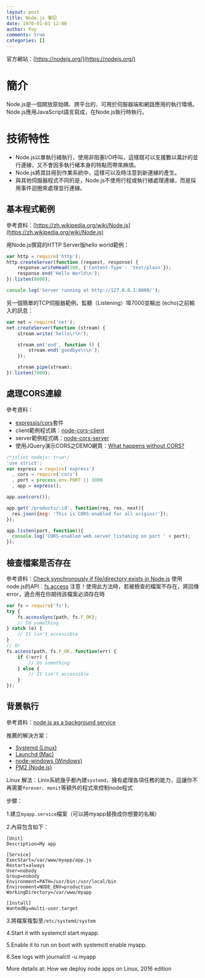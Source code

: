```yaml
---
layout: post
title: Node.js 筆記
date: 1970-01-01 12:00
author: Poy
comments: true
categories: []
---
```


官方網站：[https://nodejs.org/](https://nodejs.org/)

# 簡介

Node.js是一個開放原始碼、跨平台的、可用於伺服器端和網路應用的執行環境。Node.js應用JavaScript語言寫成，在Node.js執行時執行。

# 技術特性

*	Node.js以單執行緒執行，使用非阻塞I/O呼叫，這樣既可以支援數以萬計的並行連線，又不會因多執行緒本身的特點而帶來麻煩。
*	Node.js將其註冊到作業系統中，這樣可以及時注意到新連線的產生。
*	與其他伺服器程式不同的是，Node.js不使用行程或執行緒處理連線，而是採用事件迴圈來處理並行連線。

## 基本程式範例

參考資料：[https://zh.wikipedia.org/wiki/Node.js](https://zh.wikipedia.org/wiki/Node.js)

用Node.js撰寫的HTTP Server版hello world範例：

```javascript
var http = require('http');
http.createServer(function (request, response) {
    response.writeHead(200, {'Content-Type': 'text/plain'});
    response.end('Hello World\n');
}).listen(8000);

console.log('Server running at http://127.0.0.1:8000/');
```

另一個簡單的TCP伺服器範例，監聽（Listening）埠7000並輸出 (echo)之前輸入的訊息：

```javascript
var net = require('net');
net.createServer(function (stream) {
    stream.write('hello\r\n');

    stream.on('end', function () {
        stream.end('goodbye\r\n');
    });

    stream.pipe(stream);
}).listen(7000);
```

## 處理CORS連線

參考資料：

*	[expressjs/cors](https://github.com/expressjs/cors)套件
*	client範例程式碼：[node-cors-client](https://github.com/TroyGoode/node-cors-client)
*	server範例程式碼：[node-cors-server](https://github.com/TroyGoode/node-cors-server)
*	使用JQuery演示CORS之DEMO網頁：[What happens without CORS?](http://node-cors-client.herokuapp.com/)

```javascript
/*jslint nodejs: true*/
'use strict';
var express = require('express')
  , cors = require('cors')
  , port = process.env.PORT || 3000
  , app = express();

app.use(cors());

app.get('/products/:id', function(req, res, next){
  res.json({msg: 'This is CORS-enabled for all origins!'});
});

app.listen(port, function(){
  console.log('CORS-enabled web server listening on port ' + port);
}); 
```

## 檢查檔案是否存在

參考資料：[Check synchronously if file/directory exists in Node.js](http://stackoverflow.com/questions/4482686/check-synchronously-if-file-directory-exists-in-node-js)
使用node.js的API：[fs.access](https://nodejs.org/api/fs.html#fs_fs_access_path_mode_callback)
注意！使用此方法時，若被檢查的檔案不存在，將回傳error，適合用在你期待該檔案必須存在時

```javascript
var fs = require('fs');
try {
    fs.accessSync(path, fs.F_OK);
    // Do something
} catch (e) {
    // It isn't accessible
}
// Or
fs.access(path, fs.F_OK, function(err) {
    if (!err) {
        // Do something
    } else {
        // It isn't accessible
    }
});
```

## 背景執行

參考資料：[node.js as a background service](http://stackoverflow.com/questions/4018154/node-js-as-a-background-service)

推薦的解決方案：

*	[Systemd (Linux)](http://stackoverflow.com/a/29042953/339122)
*	[Launchd (Mac)](http://stackoverflow.com/a/25998406/339122)
*	[node-windows (Windows)](http://stackoverflow.com/a/15616912/339122)
*	[PM2 (Node.js)](http://stackoverflow.com/a/17005935/339122)

Linux 解法：Linix系統幾乎都內建`systemd`，擁有處理各項任務的能力，這讓你不再需要`forever`、`monit`等額外的程式來控制node程式

步驟：

1.建立`myapp.service`檔案（可以將myapp替換成你想要的名稱）

2.內容包含如下：

```
[Unit]
Description=My app

[Service]
ExecStart=/var/www/myapp/app.js
Restart=always
User=nobody
Group=nobody
Environment=PATH=/usr/bin:/usr/local/bin
Environment=NODE_ENV=production
WorkingDirectory=/var/www/myapp

[Install]
WantedBy=multi-user.target
```

3.將檔案複製至`/etc/systemd/system`

4.Start it with systemctl start myapp.

5.Enable it to run on boot with systemctl enable myapp.

6.See logs with journalctl -u myapp

More details at: How we deploy node apps on Linux, 2016 edition